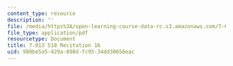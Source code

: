 ```yaml
---
content_type: resource
description: ''
file: /media/https%3A/open-learning-course-data-rc.s3.amazonaws.com/7-013-introductory-biology-spring-2018/980be5a5429a898dfc9534dd30656eac_MIT7_013s18R16Q.pdf
file_type: application/pdf
resourcetype: Document
title: 7.013 S18 Recitation 16
uid: 980be5a5-429a-898d-fc95-34dd30656eac
---
```

